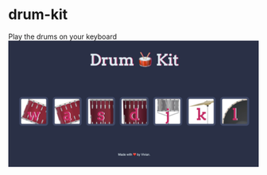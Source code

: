 # drum-kit
Play the drums on your keyboard
![ScreenShot](https://github.com/jychen36/drum-kit/blob/main/images/screenshot.jpg)

